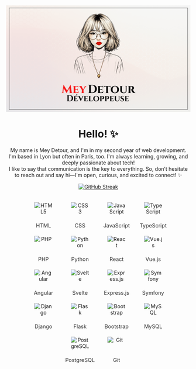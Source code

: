 <p align="center">
  <img src="./mainImage.png" alt="Welcome Banner" />
</p>

<h1 align="center">Hello! ✨</h1>
<p align="center">
  My name is Mey Detour, and I'm in my second year of web development. <br>
  I'm based in Lyon but often in Paris, too. I'm always learning, growing, and deeply passionate about tech! <br>
  I like to say that communication is the key to everything. So, don’t hesitate to reach out and say hi—I'm open, curious, and excited to connect! ✨
</p>

<p align="center">
  <a href="https://git.io/streak-stats">
    <img src="https://github-readme-streak-stats.herokuapp.com/?user=meydetour" alt="GitHub Streak" />
  </a>
</p>
 
<div style="display: flex; flex-direction :row; flex-wrap: wrap; justify-content: center; gap: 20px; padding: 20px;">
    <!-- HTML -->
    <div style="display: flex; flex-direction: column; align-items: center; text-align: center; width: 80px;">
        <img src="https://cdn.jsdelivr.net/gh/devicons/devicon/icons/html5/html5-original.svg" alt="HTML5" width="50" height="50" style="margin-bottom: 5px;">
        <span style="font-size: 0.9rem; color: #333;">HTML</span>
    </div>
    <!-- CSS -->
    <div style="display: flex; flex-direction: column; align-items: center; text-align: center; width: 80px;">
        <img src="https://cdn.jsdelivr.net/gh/devicons/devicon/icons/css3/css3-original.svg" alt="CSS3" width="50" height="50" style="margin-bottom: 5px;">
        <span style="font-size: 0.9rem; color: #333;">CSS</span>
    </div>
    <!-- JavaScript -->
    <div style="display: flex; flex-direction: column; align-items: center; text-align: center; width: 80px;">
        <img src="https://cdn.jsdelivr.net/gh/devicons/devicon/icons/javascript/javascript-original.svg" alt="JavaScript" width="50" height="50" style="margin-bottom: 5px;">
        <span style="font-size: 0.9rem; color: #333;">JavaScript</span>
    </div>
    <!-- TypeScript -->
    <div style="display: flex; flex-direction: column; align-items: center; text-align: center; width: 80px;">
        <img src="https://cdn.jsdelivr.net/gh/devicons/devicon/icons/typescript/typescript-original.svg" alt="TypeScript" width="50" height="50" style="margin-bottom: 5px;">
        <span style="font-size: 0.9rem; color: #333;">TypeScript</span>
    </div>
    <!-- PHP -->
    <div style="display: flex; flex-direction: column; align-items: center; text-align: center; width: 80px;">
        <img src="https://cdn.jsdelivr.net/gh/devicons/devicon/icons/php/php-original.svg" alt="PHP" width="50" height="50" style="margin-bottom: 5px;">
        <span style="font-size: 0.9rem; color: #333;">PHP</span>
    </div>
    <!-- Python -->
    <div style="display: flex; flex-direction: column; align-items: center; text-align: center; width: 80px;">
        <img src="https://cdn.jsdelivr.net/gh/devicons/devicon/icons/python/python-original.svg" alt="Python" width="50" height="50" style="margin-bottom: 5px;">
        <span style="font-size: 0.9rem; color: #333;">Python</span>
    </div>
    <!-- React -->
    <div style="display: flex; flex-direction: column; align-items: center; text-align: center; width: 80px;">
        <img src="https://cdn.jsdelivr.net/gh/devicons/devicon/icons/react/react-original.svg" alt="React" width="50" height="50" style="margin-bottom: 5px;">
        <span style="font-size: 0.9rem; color: #333;">React</span>
    </div>
    <!-- Vue -->
    <div style="display: flex; flex-direction: column; align-items: center; text-align: center; width: 80px;">
        <img src="https://cdn.jsdelivr.net/gh/devicons/devicon/icons/vuejs/vuejs-original.svg" alt="Vue.js" width="50" height="50" style="margin-bottom: 5px;">
        <span style="font-size: 0.9rem; color: #333;">Vue.js</span>
    </div>
    <!-- Angular -->
    <div style="display: flex; flex-direction: column; align-items: center; text-align: center; width: 80px;">
        <img src="https://cdn.jsdelivr.net/gh/devicons/devicon/icons/angularjs/angularjs-original.svg" alt="Angular" width="50" height="50" style="margin-bottom: 5px;">
        <span style="font-size: 0.9rem; color: #333;">Angular</span>
    </div>
    <!-- Svelte -->
    <div style="display: flex; flex-direction: column; align-items: center; text-align: center; width: 80px;">
        <img src="https://cdn.jsdelivr.net/gh/devicons/devicon/icons/svelte/svelte-original.svg" alt="Svelte" width="50" height="50" style="margin-bottom: 5px;">
        <span style="font-size: 0.9rem; color: #333;">Svelte</span>
    </div>
    <!-- Express -->
    <div style="display: flex; flex-direction: column; align-items: center; text-align: center; width: 80px;">
        <img src="https://cdn.jsdelivr.net/gh/devicons/devicon/icons/express/express-original.svg" alt="Express.js" width="50" height="50" style="margin-bottom: 5px;">
        <span style="font-size: 0.9rem; color: #333;">Express.js</span>
    </div>
    <!-- Symfony -->
    <div style="display: flex; flex-direction: column; align-items: center; text-align: center; width: 80px;">
        <img src="https://cdn.jsdelivr.net/gh/devicons/devicon/icons/symfony/symfony-original.svg" alt="Symfony" width="50" height="50" style="margin-bottom: 5px;">
        <span style="font-size: 0.9rem; color: #333;">Symfony</span>
    </div>
    <!-- Django -->
    <div style="display: flex; flex-direction: column; align-items: center; text-align: center; width: 80px;">
        <img src="https://cdn.jsdelivr.net/gh/devicons/devicon/icons/django/django-original.svg" alt="Django" width="50" height="50" style="margin-bottom: 5px;">
        <span style="font-size: 0.9rem; color: #333;">Django</span>
    </div>
    <!-- Flask -->
    <div style="display: flex; flex-direction: column; align-items: center; text-align: center; width: 80px;">
        <img src="https://cdn.jsdelivr.net/gh/devicons/devicon/icons/flask/flask-original.svg" alt="Flask" width="50" height="50" style="margin-bottom: 5px;">
        <span style="font-size: 0.9rem; color: #333;">Flask</span>
    </div>
    <!-- Bootstrap -->
    <div style="display: flex; flex-direction: column; align-items: center; text-align: center; width: 80px;">
        <img src="https://cdn.jsdelivr.net/gh/devicons/devicon/icons/bootstrap/bootstrap-original.svg" alt="Bootstrap" width="50" height="50" style="margin-bottom: 5px;">
        <span style="font-size: 0.9rem; color: #333;">Bootstrap</span>
    </div>
    <!-- MySQL -->
    <div style="display: flex; flex-direction: column; align-items: center; text-align: center; width: 80px;">
        <img src="https://cdn.jsdelivr.net/gh/devicons/devicon/icons/mysql/mysql-original.svg" alt="MySQL" width="50" height="50" style="margin-bottom: 5px;">
        <span style="font-size: 0.9rem; color: #333;">MySQL</span>
    </div>
    <!-- PostgreSQL -->
    <div style="display: flex; flex-direction: column; align-items: center; text-align: center; width: 80px;">
        <img src="https://cdn.jsdelivr.net/gh/devicons/devicon/icons/postgresql/postgresql-original.svg" alt="PostgreSQL" width="50" height="50" style="margin-bottom: 5px;">
        <span style="font-size: 0.9rem; color: #333;">PostgreSQL</span>
    </div>
    <!-- Git -->
    <div style="display: flex; flex-direction: column; align-items: center; text-align: center; width: 80px;">
        <img src="https://cdn.jsdelivr.net/gh/devicons/devicon/icons/git/git-original.svg" alt="Git" width="50" height="50" style="margin-bottom: 5px;">
        <span style="font-size: 0.9rem; color: #333;">Git</span>
    </div>
</div>
